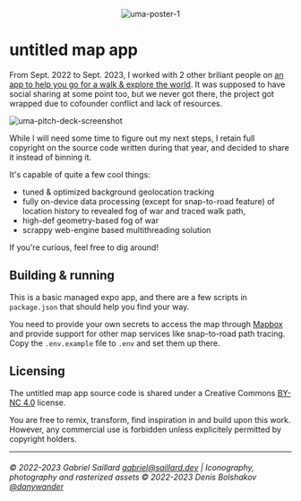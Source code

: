 <div align="center">

![uma-poster-1](assets/uma-poster-1.png)

</div>

# untitled map app

From Sept. 2022 to Sept. 2023, I worked with 2 other briliant people on [an app to help you go for a walk & explore the world](https://twitter.com/untitledmapapp). It was supposed to have social sharing at some point too, but we never got there, the project got wrapped due to cofounder conflict and lack of resources.

![uma-pitch-deck-screenshot](assets/pitch-screenshot.png)

While I will need some time to figure out my next steps, I retain full copyright on the source code written during that year, and decided to share it instead of binning it.

It's capable of quite a few cool things:

- tuned & optimized background geolocation tracking
- fully on-device data processing (except for snap-to-road feature) of location history to revealed fog of war and traced walk path,
- high-def geometry-based fog of war
- scrappy web-engine based multithreading solution

If you're curious, feel free to dig around!

## Building & running

This is a basic managed expo app, and there are a few scripts in `package.json` that should help you find your way.

You need to provide your own secrets to access the map through [Mapbox](https://docs.mapbox.com/help/getting-started/access-tokens/) and provide support for other map services like snap-to-road path tracing. Copy the `.env.example` file to `.env` and set them up there.

## Licensing
The untitled map app source code is shared under a Creative Commons [BY-NC 4.0](https://creativecommons.org/licenses/by-nc/4.0/) license.

You are free to remix, transform, find inspiration in and build upon this work. However, any commercial use is forbidden unless explicitely permitted by copyright holders.

---

###### © 2022-2023 Gabriel Saillard <gabriel@saillard.dev> | Iconography, photography and rasterized assets © 2022-2023 Denis Bolshakov [@danywander](https://twitter.com/danywander)
